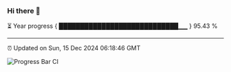 ### Hi there 👋

⏳ Year progress { ████████████████████████████▁▁ } 95.43 %

---

⏰ Updated on Sun, 15 Dec 2024 06:18:46 GMT

![Progress Bar CI](https://github.com/liununu/liununu/workflows/Progress%20Bar%20CI/badge.svg)
